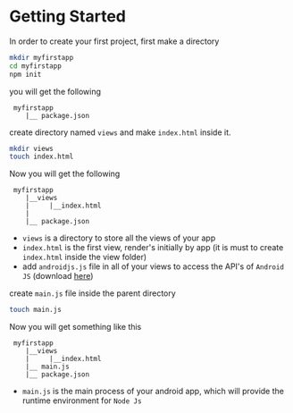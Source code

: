 # Getting Started
In order to create your first project, first make a directory
```sh
mkdir myfirstapp
cd myfirstapp
npm init
```
you will get the following 

```text
 myfirstapp
    |__ package.json
```

create directory named `views` and make `index.html` inside it.

```sh
mkdir views
touch index.html
```

Now you will get the following
```text
 myfirstapp
    |__views
    |     |__index.html
    |
    |__ package.json
```
- `views` is a directory to store all the views of your app
- `index.html` is the first view, render's initially by app (it is must to create `index.html` inside the view folder)
- add `androidjs.js` file in all of your views to access the API's of `Android JS` (download [here](https://github.com/android-js/androidjs/blob/master/build/lib/androidjs.js))

create `main.js` file inside the parent directory

```sh
touch main.js
```

Now you will get something like this

```text
 myfirstapp
    |__views
    |     |__index.html
    |__ main.js
    |__ package.json
```
- `main.js` is the main process of your android app, which will provide the runtime environment for `Node Js`